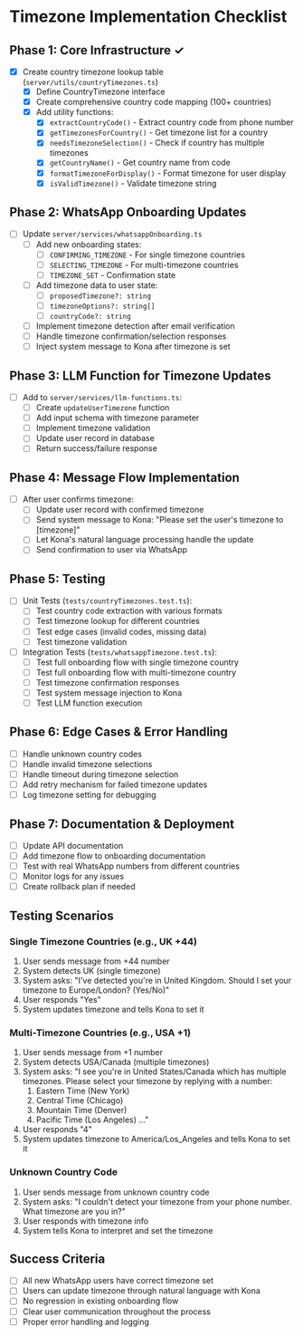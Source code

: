 # Timezone Implementation Checklist

## Phase 1: Core Infrastructure ✓
- [x] Create country timezone lookup table (`server/utils/countryTimezones.ts`)
  - [x] Define CountryTimezone interface
  - [x] Create comprehensive country code mapping (100+ countries)
  - [x] Add utility functions:
    - [x] `extractCountryCode()` - Extract country code from phone number
    - [x] `getTimezonesForCountry()` - Get timezone list for a country
    - [x] `needsTimezoneSelection()` - Check if country has multiple timezones
    - [x] `getCountryName()` - Get country name from code
    - [x] `formatTimezoneForDisplay()` - Format timezone for user display
    - [x] `isValidTimezone()` - Validate timezone string

## Phase 2: WhatsApp Onboarding Updates
- [ ] Update `server/services/whatsappOnboarding.ts`
  - [ ] Add new onboarding states:
    - [ ] `CONFIRMING_TIMEZONE` - For single timezone countries
    - [ ] `SELECTING_TIMEZONE` - For multi-timezone countries
    - [ ] `TIMEZONE_SET` - Confirmation state
  - [ ] Add timezone data to user state:
    - [ ] `proposedTimezone?: string`
    - [ ] `timezoneOptions?: string[]`
    - [ ] `countryCode?: string`
  - [ ] Implement timezone detection after email verification
  - [ ] Handle timezone confirmation/selection responses
  - [ ] Inject system message to Kona after timezone is set

## Phase 3: LLM Function for Timezone Updates
- [ ] Add to `server/services/llm-functions.ts`:
  - [ ] Create `updateUserTimezone` function
  - [ ] Add input schema with timezone parameter
  - [ ] Implement timezone validation
  - [ ] Update user record in database
  - [ ] Return success/failure response

## Phase 4: Message Flow Implementation
- [ ] After user confirms timezone:
  - [ ] Update user record with confirmed timezone
  - [ ] Send system message to Kona: "Please set the user's timezone to [timezone]"
  - [ ] Let Kona's natural language processing handle the update
  - [ ] Send confirmation to user via WhatsApp

## Phase 5: Testing
- [ ] Unit Tests (`tests/countryTimezones.test.ts`):
  - [ ] Test country code extraction with various formats
  - [ ] Test timezone lookup for different countries
  - [ ] Test edge cases (invalid codes, missing data)
  - [ ] Test timezone validation

- [ ] Integration Tests (`tests/whatsappTimezone.test.ts`):
  - [ ] Test full onboarding flow with single timezone country
  - [ ] Test full onboarding flow with multi-timezone country
  - [ ] Test timezone confirmation responses
  - [ ] Test system message injection to Kona
  - [ ] Test LLM function execution

## Phase 6: Edge Cases & Error Handling
- [ ] Handle unknown country codes
- [ ] Handle invalid timezone selections
- [ ] Handle timeout during timezone selection
- [ ] Add retry mechanism for failed timezone updates
- [ ] Log timezone setting for debugging

## Phase 7: Documentation & Deployment
- [ ] Update API documentation
- [ ] Add timezone flow to onboarding documentation
- [ ] Test with real WhatsApp numbers from different countries
- [ ] Monitor logs for any issues
- [ ] Create rollback plan if needed

## Testing Scenarios

### Single Timezone Countries (e.g., UK +44)
1. User sends message from +44 number
2. System detects UK (single timezone)
3. System asks: "I've detected you're in United Kingdom. Should I set your timezone to Europe/London? (Yes/No)"
4. User responds "Yes"
5. System updates timezone and tells Kona to set it

### Multi-Timezone Countries (e.g., USA +1)
1. User sends message from +1 number
2. System detects USA/Canada (multiple timezones)
3. System asks: "I see you're in United States/Canada which has multiple timezones. Please select your timezone by replying with a number:
   1. Eastern Time (New York)
   2. Central Time (Chicago)
   3. Mountain Time (Denver)
   4. Pacific Time (Los Angeles)
   ..."
4. User responds "4"
5. System updates timezone to America/Los_Angeles and tells Kona to set it

### Unknown Country Code
1. User sends message from unknown country code
2. System asks: "I couldn't detect your timezone from your phone number. What timezone are you in?"
3. User responds with timezone info
4. System tells Kona to interpret and set the timezone

## Success Criteria
- [ ] All new WhatsApp users have correct timezone set
- [ ] Users can update timezone through natural language with Kona
- [ ] No regression in existing onboarding flow
- [ ] Clear user communication throughout the process
- [ ] Proper error handling and logging